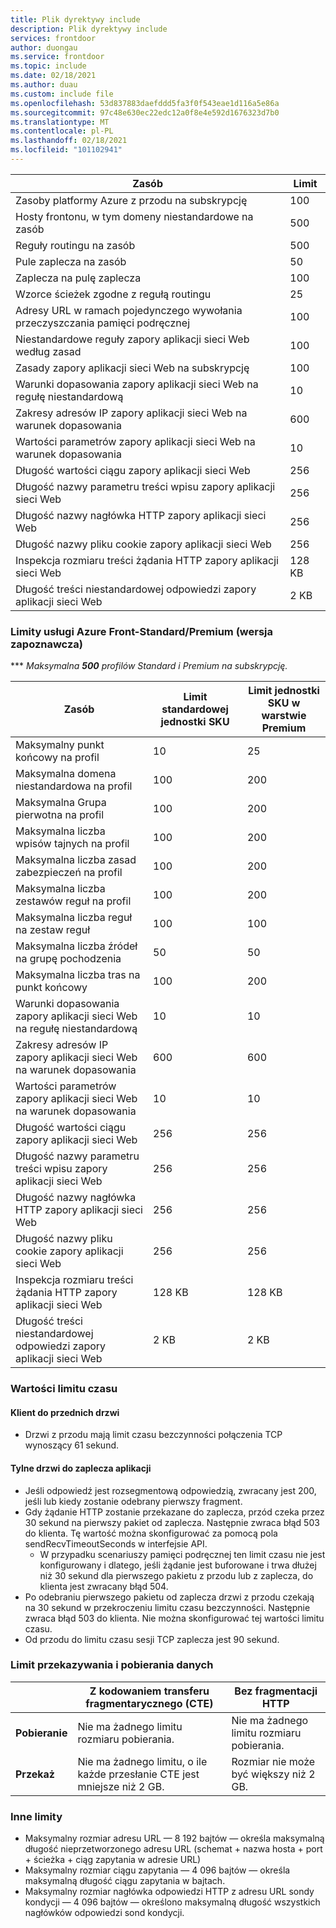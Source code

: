 ```yaml
---
title: Plik dyrektywy include
description: Plik dyrektywy include
services: frontdoor
author: duongau
ms.service: frontdoor
ms.topic: include
ms.date: 02/18/2021
ms.author: duau
ms.custom: include file
ms.openlocfilehash: 53d837883daefddd5fa3f0f543eae1d116a5e86a
ms.sourcegitcommit: 97c48e630ec22edc12a0f8e4e592d1676323d7b0
ms.translationtype: MT
ms.contentlocale: pl-PL
ms.lasthandoff: 02/18/2021
ms.locfileid: "101102941"
---
```

| Zasób | Limit |
| --- | --- |
| Zasoby platformy Azure z przodu na subskrypcję | 100 |
| Hosty frontonu, w tym domeny niestandardowe na zasób | 500 |
| Reguły routingu na zasób | 500 |
| Pule zaplecza na zasób | 50 |
| Zaplecza na pulę zaplecza | 100 |
| Wzorce ścieżek zgodne z regułą routingu | 25 |
| Adresy URL w ramach pojedynczego wywołania przeczyszczania pamięci podręcznej | 100 |
| Niestandardowe reguły zapory aplikacji sieci Web według zasad | 100 |
| Zasady zapory aplikacji sieci Web na subskrypcję | 100 |
| Warunki dopasowania zapory aplikacji sieci Web na regułę niestandardową | 10 |
| Zakresy adresów IP zapory aplikacji sieci Web na warunek dopasowania | 600 |
| Wartości parametrów zapory aplikacji sieci Web na warunek dopasowania | 10 |
| Długość wartości ciągu zapory aplikacji sieci Web | 256 |
| Długość nazwy parametru treści wpisu zapory aplikacji sieci Web | 256 |
| Długość nazwy nagłówka HTTP zapory aplikacji sieci Web | 256 |
| Długość nazwy pliku cookie zapory aplikacji sieci Web | 256 |
| Inspekcja rozmiaru treści żądania HTTP zapory aplikacji sieci Web | 128 KB |
| Długość treści niestandardowej odpowiedzi zapory aplikacji sieci Web | 2 KB |

### <a name="azure-front-door-standardpremium-preview-service-limits"></a>Limity usługi Azure Front-Standard/Premium (wersja zapoznawcza)

*** *Maksymalna **500** profilów Standard i Premium na subskrypcję.*

| Zasób | Limit standardowej jednostki SKU | Limit jednostki SKU w warstwie Premium |
| --- | --- | --- |
| Maksymalny punkt końcowy na profil  | 10 | 25 |
| Maksymalna domena niestandardowa na profil | 100 | 200 |
| Maksymalna Grupa pierwotna na profil | 100 | 200 |
| Maksymalna liczba wpisów tajnych na profil | 100 | 200 |
| Maksymalna liczba zasad zabezpieczeń na profil | 100 | 200 |
| Maksymalna liczba zestawów reguł na profil | 100 | 200 |
| Maksymalna liczba reguł na zestaw reguł | 100 | 100 |
| Maksymalna liczba źródeł na grupę pochodzenia | 50 | 50 |
| Maksymalna liczba tras na punkt końcowy | 100 | 200 |
| Warunki dopasowania zapory aplikacji sieci Web na regułę niestandardową | 10 | 10 |
| Zakresy adresów IP zapory aplikacji sieci Web na warunek dopasowania | 600 | 600 |
| Wartości parametrów zapory aplikacji sieci Web na warunek dopasowania | 10 | 10 |
| Długość wartości ciągu zapory aplikacji sieci Web | 256 | 256 |
| Długość nazwy parametru treści wpisu zapory aplikacji sieci Web | 256 | 256 |
| Długość nazwy nagłówka HTTP zapory aplikacji sieci Web | 256 | 256 |
| Długość nazwy pliku cookie zapory aplikacji sieci Web | 256 | 256|
| Inspekcja rozmiaru treści żądania HTTP zapory aplikacji sieci Web | 128 KB | 128 KB |
| Długość treści niestandardowej odpowiedzi zapory aplikacji sieci Web | 2 KB | 2 KB |

### <a name="timeout-values"></a>Wartości limitu czasu
#### <a name="client-to-front-door"></a>Klient do przednich drzwi
* Drzwi z przodu mają limit czasu bezczynności połączenia TCP wynoszący 61 sekund.

#### <a name="front-door-to-application-back-end"></a>Tylne drzwi do zaplecza aplikacji
* Jeśli odpowiedź jest rozsegmentową odpowiedzią, zwracany jest 200, jeśli lub kiedy zostanie odebrany pierwszy fragment.
* Gdy żądanie HTTP zostanie przekazane do zaplecza, przód czeka przez 30 sekund na pierwszy pakiet od zaplecza. Następnie zwraca błąd 503 do klienta. Tę wartość można skonfigurować za pomocą pola sendRecvTimeoutSeconds w interfejsie API.
    * W przypadku scenariuszy pamięci podręcznej ten limit czasu nie jest konfigurowany i dlatego, jeśli żądanie jest buforowane i trwa dłużej niż 30 sekund dla pierwszego pakietu z przodu lub z zaplecza, do klienta jest zwracany błąd 504. 
* Po odebraniu pierwszego pakietu od zaplecza drzwi z przodu czekają na 30 sekund w przekroczeniu limitu czasu bezczynności. Następnie zwraca błąd 503 do klienta. Nie można skonfigurować tej wartości limitu czasu.
* Od przodu do limitu czasu sesji TCP zaplecza jest 90 sekund.

### <a name="upload-and-download-data-limit"></a>Limit przekazywania i pobierania danych

|  | Z kodowaniem transferu fragmentarycznego (CTE) | Bez fragmentacji HTTP |
| ---- | ------- | ------- |
| **Pobieranie** | Nie ma żadnego limitu rozmiaru pobierania. | Nie ma żadnego limitu rozmiaru pobierania. |
| **Przekaż** |    Nie ma żadnego limitu, o ile każde przesłanie CTE jest mniejsze niż 2 GB. | Rozmiar nie może być większy niż 2 GB. |

### <a name="other-limits"></a>Inne limity
* Maksymalny rozmiar adresu URL — 8 192 bajtów — określa maksymalną długość nieprzetworzonego adresu URL (schemat + nazwa hosta + port + ścieżka + ciąg zapytania w adresie URL)
* Maksymalny rozmiar ciągu zapytania — 4 096 bajtów — określa maksymalną długość ciągu zapytania w bajtach.
* Maksymalny rozmiar nagłówka odpowiedzi HTTP z adresu URL sondy kondycji — 4 096 bajtów — określono maksymalną długość wszystkich nagłówków odpowiedzi sond kondycji. 
